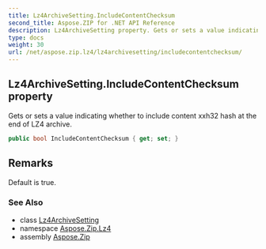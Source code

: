 ```yaml
---
title: Lz4ArchiveSetting.IncludeContentChecksum
second_title: Aspose.ZIP for .NET API Reference
description: Lz4ArchiveSetting property. Gets or sets a value indicating whether to include content xxh32 hash at the end of LZ4 archive
type: docs
weight: 30
url: /net/aspose.zip.lz4/lz4archivesetting/includecontentchecksum/
---
```

## Lz4ArchiveSetting.IncludeContentChecksum property

Gets or sets a value indicating whether to include content xxh32 hash at the end of LZ4 archive.

```csharp
public bool IncludeContentChecksum { get; set; }
```

## Remarks

Default is true.

### See Also

* class [Lz4ArchiveSetting](../)
* namespace [Aspose.Zip.Lz4](../../lz4archivesetting/)
* assembly [Aspose.Zip](../../../)


